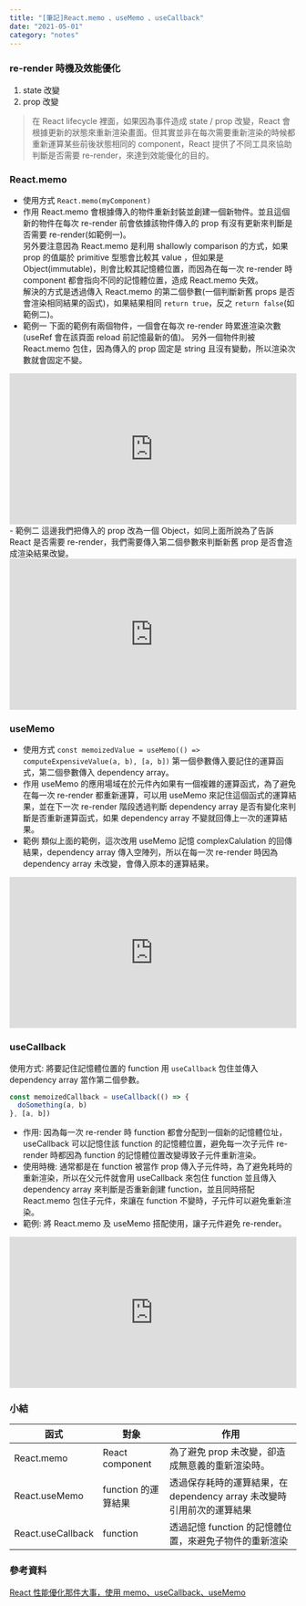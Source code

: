 ```yaml
---
title: "[筆記]React.memo 、useMemo 、useCallback"
date: "2021-05-01"
category: "notes"
---
```


### re-render 時機及效能優化

1. state 改變
2. prop 改變

> 在 React lifecycle 裡面，如果因為事件造成 state / prop 改變，React 會根據更新的狀態來重新渲染畫面。但其實並非在每次需要重新渲染的時候都重新運算某些前後狀態相同的 component，React 提供了不同工具來協助判斷是否需要 re-render，來達到效能優化的目的。

### React.memo

- 使用方式
  `React.memo(myComponent)`
- 作用
  React.memo 會根據傳入的物件重新封裝並創建一個新物件。並且這個新的物件在每次 re-render 前會依據該物件傳入的 prop 有沒有更新來判斷是否需要 re-render(如範例一)。  
  另外要注意因為 React.memo 是利用 shallowly comparison 的方式，如果 prop 的值屬於 primitive 型態會比較其 value ，但如果是 Object(immutable)，則會比較其記憶體位置，而因為在每一次 re-render 時 component 都會指向不同的記憶體位置，造成 React.memo 失效。  
  解決的方式是透過傳入 React.memo 的第二個參數(一個判斷新舊 props 是否會渲染相同結果的函式)，如果結果相同 `return true`，反之 `return false`(如範例二)。
- 範例一
下面的範例有兩個物件，一個會在每次 re-render 時累進渲染次數(useRef 會在該頁面 reload 前記憶最新的值)。
另外一個物件則被 React.memo 包住，因為傳入的 prop 固定是 string 且沒有變動，所以渲染次數就會固定不變。
<iframe height="265" style="width: 100%;" scrolling="no" title="React.memo demo" src="https://codepen.io/ianchen6501/embed/vYyxzzr?height=265&theme-id=light&default-tab=js,result" frameborder="no" loading="lazy" allowtransparency="true" allowfullscreen="true">
  See the Pen <a href='https://codepen.io/ianchen6501/pen/vYyxzzr'>React.memo demo</a> by ianchen6501
  (<a href='https://codepen.io/ianchen6501'>@ianchen6501</a>) on <a href='https://codepen.io'>CodePen</a>.
</iframe>
- 範例二
這邊我們把傳入的 prop 改為一個 Object，如同上面所說為了告訴 React 是否需要 re-render，我們需要傳入第二個參數來判斷新舊 prop 是否會造成渲染結果改變。
<iframe height="265" style="width: 100%;" scrolling="no" title="React.memo demo2" src="https://codepen.io/ianchen6501/embed/abBJQgO?height=265&theme-id=light&default-tab=js,result" frameborder="no" loading="lazy" allowtransparency="true" allowfullscreen="true">
  See the Pen <a href='https://codepen.io/ianchen6501/pen/abBJQgO'>React.memo demo2</a> by ianchen6501
  (<a href='https://codepen.io/ianchen6501'>@ianchen6501</a>) on <a href='https://codepen.io'>CodePen</a>.
</iframe>

### useMemo

- 使用方式
  `const memoizedValue = useMemo(() => computeExpensiveValue(a, b), [a, b])`
  第一個參數傳入要記住的運算函式，第二個參數傳入 dependency array。
- 作用
  useMemo 的應用場域在於元件內如果有一個複雜的運算函式，為了避免在每一次 re-render 都重新運算，可以用 useMemo 來記住這個函式的運算結果，並在下一次 re-render 階段透過判斷 dependency array 是否有變化來判斷是否重新運算函式，如果 dependency array 不變就回傳上一次的運算結果。
- 範例
類似上面的範例，這次改用 useMemo 記憶 complexCalulation 的回傳結果，dependency array 傳入空陣列，所以在每一次 re-render 時因為 dependency array 未改變，會傳入原本的運算結果。
<iframe height="265" style="width: 100%;" scrolling="no" title="React.useMemo demo" src="https://codepen.io/ianchen6501/embed/eYBWWNB?height=265&theme-id=light&default-tab=js,result" frameborder="no" loading="lazy" allowtransparency="true" allowfullscreen="true">
  See the Pen <a href='https://codepen.io/ianchen6501/pen/eYBWWNB'>React.useMemo demo</a> by ianchen6501
  (<a href='https://codepen.io/ianchen6501'>@ianchen6501</a>) on <a href='https://codepen.io'>CodePen</a>.
</iframe>

### useCallback

使用方式:
將要記住記憶體位置的 function 用 `useCallback` 包住並傳入 dependency array 當作第二個參數。

```js
const memoizedCallback = useCallback(() => {
  doSomething(a, b)
}, [a, b])
```

- 作用:
  因為每一次 re-render 時 function 都會分配到一個新的記憶體位址，useCallback
  可以記憶住該 function 的記憶體位置，避免每一次子元件 re-render 時都因為 function 的記憶體位置改變導致子元件重新渲染。
- 使用時機:
  通常都是在 function 被當作 prop 傳入子元件時，為了避免耗時的重新渲染，所以在父元件就會用 useCallback 來包住 function 並且傳入 dependency array 來判斷是否重新創建 function，並且同時搭配 React.memo 包住子元件，來讓在 function 不變時，子元件可以避免重新渲染。
- 範例:
將 React.memo 及 useMemo 搭配使用，讓子元件避免 re-render。
<iframe height="265" style="width: 100%;" scrolling="no" title="React.useCallback demo" src="https://codepen.io/ianchen6501/embed/RwoVVdX?height=265&theme-id=light&default-tab=js,result" frameborder="no" loading="lazy" allowtransparency="true" allowfullscreen="true">
  See the Pen <a href='https://codepen.io/ianchen6501/pen/RwoVVdX'>React.useCallback demo</a> by ianchen6501
  (<a href='https://codepen.io/ianchen6501'>@ianchen6501</a>) on <a href='https://codepen.io'>CodePen</a>.
</iframe>

### 小結

| 函式              | 對象                | 作用                                                                   |
| ----------------- | ------------------- | ---------------------------------------------------------------------- |
| React.memo        | React component     | 為了避免 prop 未改變，卻造成無意義的重新渲染時。                       |
| React.useMemo     | function 的運算結果 | 透過保存耗時的運算結果，在 dependency array 未改變時引用前次的運算結果 |
| React.useCallback | function            | 透過記憶 function 的記憶體位置，來避免子物件的重新渲染                 |

### 參考資料

[React 性能優化那件大事，使用 memo、useCallback、useMemo](https://medium.com/手寫筆記/react-optimize-performance-using-memo-usecallback-usememo-a76b6b272df3)
